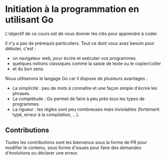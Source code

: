 # Initiation à la programmation en utilisant Go

L'objectif de ce cours est de vous donner les clés pour apprendre à coder.

Il n'y a pas de prérequis particuliers. Tout ce dont vous avez besoin pour débuter, c'est :

* un navigateur web, pour écrire et exécuter vos programmes
* quelques notions classiques comme la saisie de texte ou le copier/coller
* et du bon sens. 

Nous utiliserons le langage Go car il dispose de plusieurs avantages :

* La simplicité : peu de mots à connaître et une façon simple d'écrire les phrases.
* La complétude : Go permet de faire à peu près tous les types de programmes.
* La rigueur : les règles sont peu nombreuses mais inviolables (fortement typé, erreur à la compilation, ...).

## Contributions

Toutes les contributions sont les bienvenus sous la forme de PR pour modifier le contenu, sous forme d'issues pour faire des demandes d'évolutions ou déclarer une erreur.